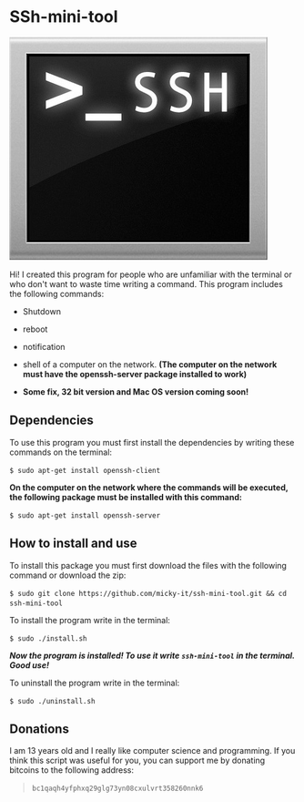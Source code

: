 # SSh-mini-tool
![](https://raw.githubusercontent.com/micky-it/ssh-mini-tool/main/images/image.jpg)


Hi! I created this program for people who are unfamiliar with the terminal or who don't want to waste time writing a command. This program includes the following commands:
- Shutdown 
- reboot 
- notification
- shell 
of a computer on the network. **(The computer on the network must have the openssh-server package installed to work)**

- **Some fix, 32 bit version and Mac OS version coming soon!**



## Dependencies

To use this program you must first install the dependencies by writing these commands on the terminal:

`$ sudo apt-get install openssh-client`

**On the computer on the network where the commands will be executed, the following package must be installed with this command:**

`$ sudo apt-get install openssh-server`


## How to install and use

To install this package you must first download the files with the following command or download the zip:

`$ sudo git clone https://github.com/micky-it/ssh-mini-tool.git && cd ssh-mini-tool`

To install the program write in the terminal:

`$ sudo ./install.sh`

***Now the program is installed! To use it write `ssh-mini-tool` in the terminal. Good use!***

To uninstall the program write in the terminal:

`$ sudo ./uninstall.sh`

## Donations
I am 13 years old and I really like computer science and programming. If you think this script was useful for you, you can support me by donating bitcoins to the following address:

> `bc1qaqh4yfphxq29glg73yn08cxulvrt358260nnk6`
